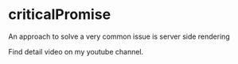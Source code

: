 # criticalPromise
An approach to solve a very common issue is server side rendering

Find detail video on my youtube channel.

